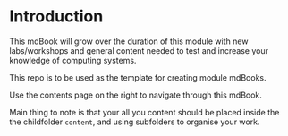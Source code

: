 # Introduction

This mdBook will grow over the duration of this module with new labs/workshops and general content needed to test and increase your knowledge of computing systems.

This repo is to be used as the template for creating module mdBooks. 

Use the contents page on the right to navigate through this mdBook.

Main thing to note is that your all you content should be placed inside the the childfolder `content`, and using subfolders to organise your work. 
